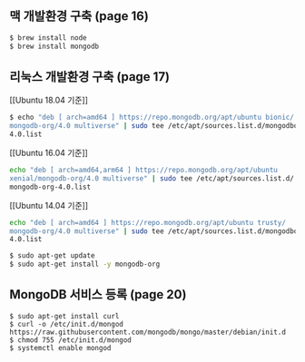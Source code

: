 ## 맥 개발환경 구축 (page 16)

```bash
$ brew install node
$ brew install mongodb
```

## 리눅스 개발환경 구축 (page 17)

[[Ubuntu 18.04 기준]]
```bash
$ echo "deb [ arch=amd64 ] https://repo.mongodb.org/apt/ubuntu bionic/
mongodb-org/4.0 multiverse" | sudo tee /etc/apt/sources.list.d/mongodborg-
4.0.list
```

[[Ubuntu 16.04 기준]]
```bash
echo "deb [ arch=amd64,arm64 ] https://repo.mongodb.org/apt/ubuntu
xenial/mongodb-org/4.0 multiverse" | sudo tee /etc/apt/sources.list.d/
mongodb-org-4.0.list
```
[[Ubuntu 14.04 기준]]
```bash
echo "deb [ arch=amd64 ] https://repo.mongodb.org/apt/ubuntu trusty/
mongodb-org/4.0 multiverse" | sudo tee /etc/apt/sources.list.d/mongodborg-
4.0.list
```

```bash
$ sudo apt-get update
$ sudo apt-get install -y mongodb-org
```

## MongoDB 서비스 등록 (page 20)

```
$ sudo apt-get install curl
$ curl -o /etc/init.d/mongod
https://raw.githubusercontent.com/mongodb/mongo/master/debian/init.d
$ chmod 755 /etc/init.d/mongod
$ systemctl enable mongod
```

